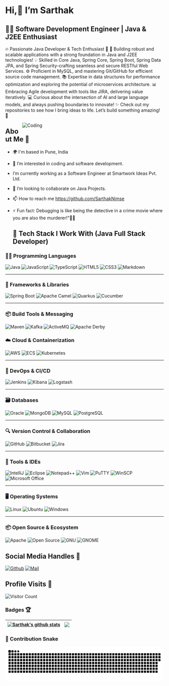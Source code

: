 # Hi,👋 I’m Sarthak

## 👨‍💻 Software Development Engineer | Java & J2EE Enthusiast

🔥 Passionate Java Developer & Tech Enthusiast 🌟
🚀 Building robust and scalable applications with a strong foundation in Java and J2EE technologies!
💡 Skilled in Core Java, Spring Core, Spring Boot, Spring Data JPA, and Spring Security-crafting seamless and secure RESTful Web Services.
⚙️ Proficient in MySQL, and mastering Git/GitHub for efficient source code management.
📚 Expertise in data structures for performance optimization and exploring the potential of microservices architecture.
📊 Embracing Agile development with tools like JIRA, delivering value iteratively.
💻 Curious about the intersection of AI and large language models, and always pushing boundaries to innovate!
✨ Check out my repositories to see how I bring ideas to life. Let’s build something amazing! 🌟



<img align="right" alt="Coding" width="450" src="https://cdn.dribbble.com/users/1162077/screenshots/3848914/programmer.gif">

## About Me 👋
- 🌍 I'm based in Pune, India
- 👀 I’m interested in coding and software development.
- I’m currently working as a Software Engineer at Smartwork Ideas Pvt. Ltd. 
- 💞️ I’m looking to collaborate on Java Projects.
- 📫 How to reach me https://github.com/SarthakNimse
- ⚡ Fun fact: Debugging is like being the detective
 in a crime movie where you are also the murderer!"🕵️‍♂️ 


  ## 🚀 Tech Stack I Work With (Java Full Stack Developer)
### 🧑‍💻 Programming Languages
<p>
  <img height="50" src="https://www.vectorlogo.zone/logos/java/java-horizontal.svg" alt="Java"/>
  <img height="50" src="https://www.vectorlogo.zone/logos/javascript/javascript-ar21.svg" alt="JavaScript"/>
  <img height="50" src="https://www.vectorlogo.zone/logos/typescriptlang/typescriptlang-ar21.svg" alt="TypeScript"/>
  <img height="50" src="https://www.vectorlogo.zone/logos/w3_html5/w3_html5-ar21.svg" alt="HTML5"/>
  <img height="50" src="https://www.vectorlogo.zone/logos/w3_css/w3_css-ar21.svg" alt="CSS3"/>
  <img height="40" src="https://img.icons8.com/ios-filled/50/markdown.png" alt="Markdown"/>
</p>

---

### 🌱 Frameworks & Libraries
<p align="left">
  <img height="40" src="https://www.vectorlogo.zone/logos/springio/springio-ar21.svg" alt="Spring Boot"/>
  <img height="40" src="https://raw.githubusercontent.com/get-icon/geticon/master/icons/apache-camel.svg" alt="Apache Camel"/>
  <img height="40" src="https://raw.githubusercontent.com/get-icon/geticon/master/icons/quarkus.svg" alt="Quarkus"/>
  <img height="40" src="https://www.vectorlogo.zone/logos/cucumberio/cucumberio-ar21.svg" alt="Cucumber"/>
</p>

---

### 📦 Build Tools & Messaging
<p align="left">
  <img height="40" src="https://raw.githubusercontent.com/get-icon/geticon/master/icons/maven.svg" alt="Maven"/>
  <img height="40" src="https://www.vectorlogo.zone/logos/apache_kafka/apache_kafka-ar21.svg" alt="Kafka"/>
  <img height="40" src="https://www.vectorlogo.zone/logos/apache_activemq/apache_activemq-ar21.svg" alt="ActiveMQ"/>
  <img height="40" src="https://raw.githubusercontent.com/get-icon/geticon/master/icons/derby.svg" alt="Apache Derby"/>
</p>


### ☁️ Cloud & Containerization
<p>
  <img height="50" src="https://www.vectorlogo.zone/logos/amazon_aws/amazon_aws-ar21.svg" alt="AWS"/>
  <img height="50" src="https://www.vectorlogo.zone/logos/amazon_elasticcontainer/amazon_elasticcontainer-ar21.svg" alt="ECS"/>
  <img height="50" src="https://www.vectorlogo.zone/logos/kubernetes/kubernetes-ar21.svg" alt="Kubernetes"/>
</p>

---

### 🔧 DevOps & CI/CD
<p>
  <img height="50" src="https://www.vectorlogo.zone/logos/jenkins/jenkins-icon.svg" alt="Jenkins"/>
  <img height="50" src="https://www.vectorlogo.zone/logos/elasticco_kibana/elasticco_kibana-ar21.svg" alt="Kibana"/>
  <img height="50" src="https://www.vectorlogo.zone/logos/elasticco_logstash/elasticco_logstash-ar21.svg" alt="Logstash"/>
</p>

---

### 🗃️ Databases
<p>
  <img height="50" src="https://www.vectorlogo.zone/logos/oracle/oracle-ar21.svg" alt="Oracle"/>
  <img height="50" src="https://www.vectorlogo.zone/logos/mongodb/mongodb-ar21.svg" alt="MongoDB"/>
  <img height="45" src="https://www.vectorlogo.zone/logos/mysql/mysql-horizontal.svg" alt="MySQL"/>
  <img height="50" src="https://www.vectorlogo.zone/logos/postgresql/postgresql-ar21.svg" alt="PostgreSQL"/>
</p>

---

### 🔍 Version Control & Collaboration
<p>
  <img height="50" src="https://www.vectorlogo.zone/logos/github/github-ar21.svg" alt="GitHub"/>
  <img height="50" src="https://www.vectorlogo.zone/logos/bitbucket/bitbucket-ar21.svg" alt="Bitbucket"/>
  <img height="50" src="https://www.vectorlogo.zone/logos/atlassian_jira/atlassian_jira-ar21.svg" alt="Jira"/>
</p>

---

### 🧰 Tools & IDEs
<p>
  <img height="50" src="https://img.icons8.com/color/344/intellij-idea.png" alt="IntelliJ"/>
  <img height="40" src="https://github.com/get-icon/geticon/blob/master/icons/eclipse-logo.svg?raw=true" alt="Eclipse"/>
  <img height="50" src="https://img.icons8.com/color/344/notepad-plus-plus.png" alt="Notepad++"/>
  <img height="50" src="https://www.vectorlogo.zone/logos/vim/vim-ar21.svg" alt="Vim"/>
  <img height="50" src="https://upload.wikimedia.org/wikipedia/commons/b/b6/PuTTY_icon_128px.png" alt="PuTTY"/>
  <img height="50" src="https://upload.wikimedia.org/wikipedia/commons/d/de/WinSCP_Logo.png" alt="WinSCP"/>
  <img height="45" src="https://github.com/get-icon/geticon/blob/master/icons/microsoft-office.svg?raw=true" alt="Microsoft Office"/>
</p>

---

### 🖥️ Operating Systems
<p>
  <img height="50" src="https://www.vectorlogo.zone/logos/linux/linux-ar21.svg" alt="Linux"/>
  <img height="50" src="https://www.vectorlogo.zone/logos/ubuntu/ubuntu-ar21.svg" alt="Ubuntu"/>
  <img height="50" src="https://github.com/get-icon/geticon/blob/master/icons/microsoft-windows.svg?raw=true" alt="Windows"/>
</p>

---

### 📦 Open Source & Ecosystem
<p>
  <img height="50" src="https://www.vectorlogo.zone/logos/apache/apache-official.svg" alt="Apache"/>
  <img height="50" src="https://www.vectorlogo.zone/logos/opensource/opensource-ar21.svg" alt="Open Source"/>
  <img height="50" src="https://www.vectorlogo.zone/logos/gnu/gnu-ar21.svg" alt="GNU"/>
  <img height="50" src="https://www.vectorlogo.zone/logos/gnome/gnome-ar21.svg" alt="GNOME"/>
</p>




## Social Media Handles 🐙
[![Github](https://img.shields.io/github/followers/SarthakNimse?label=Follow&style=social)](https://github.com/SarthakNimse)
[![Mail](https://img.shields.io/badge/sarthaknimse1999@gmail.com-gray?style=flat-square&logo=gmail&logoColor=red&link=)](mailto:sarthaknimse1999@gmail.com)

## Profile Visits 👀
![Visitor Count](https://profile-counter.glitch.me/{SarthakNimse}/count.svg)

### Badges 🏆
| <a href="https://github.com/SarthakNimse/SarthakNimse"><img align="center" src="https://github-readme-stats.vercel.app/api?username=SarthakNimse&show_icons=true&theme=buefy&hide_border=true&count_private=true" alt="Sarthak's github stats" /></a> | <a href="https://github.com/SarthakNimse/SarthakNimse"><img align="center" src="https://github-readme-stats.vercel.app/api/top-langs/?username=SarthakNimse&layout=compact&theme=buefy&hide_border=true&langs_count=8" /></a> |
| ------------- | ------------- |


### 🐍 Contribution Snake

<picture>
  <source media="(prefers-color-scheme: dark)" srcset="https://github.com/SarthakNimse/sarthaknimse/blob/main/github-contribution-grid-snake-dark.svg" />
  <source media="(prefers-color-scheme: light)" srcset="https://github.com/SarthakNimse/sarthaknimse/blob/main/github-contribution-grid-snake.svg" />
  <img alt="github contribution grid snake animation" src="https://github.com/SarthakNimse/sarthaknimse/blob/main/github-contribution-grid-snake.svg" />
</picture>


